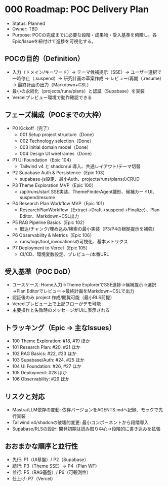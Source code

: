 # 000 Roadmap: POC Delivery Plan

- Status: Planned
- Owner: TBD
- Purpose: POCの完成までに必要な段階・成果物・受入基準を俯瞰し、各Epic/Issueを紐付けて進捗を可視化する。

## POCの目的（Definition）
- 入力（ドメイン/キーワード）→ テーマ候補提示（SSE）→ ユーザー選択で一時停止（.suspend）→ 研究計画の草案作成 → レビュー/再開（.resume） → 最終計画の出力（Markdown+CSL）
- 最小の永続化（projects/runs/plans）と認証（Supabase）を実装
- Vercelプレビュー環境で動作確認できる

## フェーズ構成（POCまでの大枠）
- P0 Kickoff（完了）
  - 001 Setup project structure（Done）
  - 002 Technology selection（Done）
  - 003 Initial domain model（Done）
  - 004 Design UI wireframes（Done）
- P1 UI Foundation（Epic 104）
  - Tailwind v4 と shadcn/ui 導入、共通レイアウト/テーマ切替
- P2 Supabase Auth & Persistence（Epic 103）
  - supabase-js設定、最小Auth、projects/runs/plansのCRUD
- P3 Theme Exploration MVP（Epic 100）
  - /api/runs/start SSE実装、ThemeFinderAgent雛形、候補カードUI、suspend/resume
- P4 Research Plan Workflow MVP（Epic 101）
  - ResearchPlanWorkflow（Extract→Draft→suspend→Finalize）、Plan Editor、Markdown+CSL出力
- P5 RAG Pipeline Basics（Epic 102）
  - 取込/チャンク/埋め込み/検索の最小実装（P3/P4の根拠提示を補強）
- P6 Observability & Metrics（Epic 106）
  - runs/logs/tool_invocationsの可視化、基本メトリクス
- P7 Deployment to Vercel（Epic 105）
  - CI/CD、環境変数設定、プレビュー/本番URL

## 受入基準（POC DoD）
- ユースケース: Home入力→Theme ExplorerでSSE進捗→候補提示→選択→Plan Editorでレビュー→最終計画をMarkdown+CSLで出力
- 認証後のみ project 作成/閲覧可能（最小RLS前提）
- Vercelプレビュー上で上記フローがデモ可能
- 主要操作と失敗時のメッセージがUIに表示される

## トラッキング（Epic → 主なIssues）
- 100 Theme Exploration: #18, #19 ほか
- 101 Research Plan: #20, #21 ほか
- 102 RAG Basics: #22, #23 ほか
- 103 Supabase/Auth: #24, #25 ほか
- 104 UI Foundation: #26, #27 ほか
- 105 Deployment: #28 ほか
- 106 Observability: #29 ほか

## リスクと対応
- Mastra/LLM依存の変動: 依存バージョンをAGENTS.mdへ記録、モックで先行実装
- Tailwind v4/shadcnの破壊的変更: 最小コンポーネントから段階導入
- Supabase/RLSの設計: 開発初期は読み取り中心→段階的に書き込みを拡張

## おおまかな順序と並行性
- 先行: P1（UI基盤）/ P2（Supabase）
- 続行: P3（Theme SSE）→ P4（Plan WF）
- 並行: P5（RAG基盤）/ P6（可観測性）
- 仕上げ: P7（Vercel）

